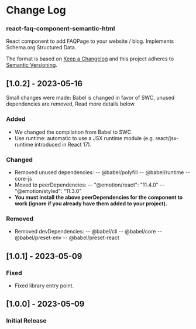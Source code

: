 
# Change Log
### react-faq-component-semantic-html
React component to add FAQPage to your website / blog.
Implements Schema.org Structured Data.

The format is based on [Keep a Changelog](http://keepachangelog.com/)
and this project adheres to [Semantic Versioning](http://semver.org/).
 
## [1.0.2] - 2023-05-16
 
Small changes were made: Babel is changed in favor of SWC, unused dependencies are removed, Read more details below.
 
### Added
- We changed the compilation from Babel to SWC.
- Use runtime: automatic to use a JSX runtime module (e.g. react/jsx-runtime introduced in React 17).
 
### Changed
- Removed unused dependencies:
-- @babel/polyfill
-- @babel/runtime
-- core-js
- Moved to peerDependencies:
-- "@emotion/react": "11.4.0"
-- "@emotion/styled": "11.3.0"
- **You must install the above peerDependencies for the component to work (ignore if you already have them added to your project).**

### Removed
- Removed devDependencies:
-- @babel/cli
-- @babel/core
-- @babel/preset-env
-- @babel/preset-react
 
## [1.0.1] - 2023-05-09
 
### Fixed
 
- Fixed library entry point.
 
## [1.0.0] - 2023-05-09
 
### Initial Release